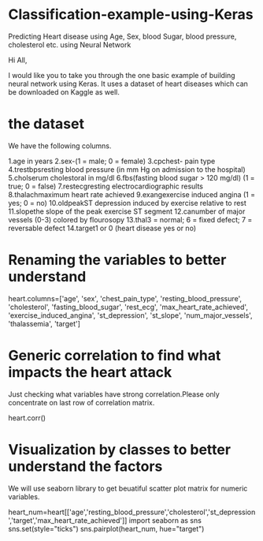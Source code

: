 # Classification-example-using-Keras
Predicting Heart disease using Age, Sex, blood Sugar, blood pressure, cholesterol etc. using Neural Network

Hi All,

I would like you to take you through the one basic example of building neural network using Keras. It uses a dataset of heart diseases which can be downloaded on Kaggle as well. 
# the dataset
We have the following columns.

1.age in years
2.sex-(1 = male; 0 = female)
3.cpchest- pain type
4.trestbpsresting blood pressure (in mm Hg on admission to the hospital)
5.cholserum cholestoral in mg/dl
6.fbs(fasting blood sugar > 120 mg/dl) (1 = true; 0 = false)
7.restecgresting electrocardiographic results
8.thalachmaximum heart rate achieved
9.exangexercise induced angina (1 = yes; 0 = no)
10.oldpeakST depression induced by exercise relative to rest
11.slopethe slope of the peak exercise ST segment
12.canumber of major vessels (0-3) colored by flourosopy
13.thal3 = normal; 6 = fixed defect; 7 = reversable defect
14.target1 or 0 (heart disease yes or no)
# Renaming the variables to better understand 

heart.columns=['age', 'sex', 'chest_pain_type', 'resting_blood_pressure', 'cholesterol', 'fasting_blood_sugar', 'rest_ecg', 'max_heart_rate_achieved',
       'exercise_induced_angina', 'st_depression', 'st_slope', 'num_major_vessels', 'thalassemia', 'target']
 # Generic correlation to find what impacts the heart attack
 Just checking what variables have strong correlation.Please only concentrate on last row of correlation matrix.
 
heart.corr()
 # Visualization by classes to better understand the factors
 We will use seaborn library to get beuatiful scatter plot matrix for numeric variables.
 
 heart_num=heart[['age','resting_blood_pressure','cholesterol','st_depression','target','max_heart_rate_achieved']]
import seaborn as sns
sns.set(style="ticks")
sns.pairplot(heart_num, hue="target")

# 
